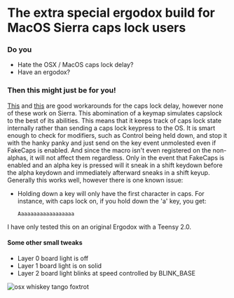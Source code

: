 # The extra special ergodox build for MacOS Sierra caps lock users

### Do you
- Hate the OSX / MacOS caps lock delay?
- Have an ergodox?

### Then this might just be for you!

[This](http://apple.stackexchange.com/questions/81234/how-to-remove-caps-lock-delay-on-apple-macbook-pro-aluminum-keyboard)
and [this](http://sleepycow.org/2014/07/removing-the-caps-lock-delay-on-a-macbook/)
are good workarounds for the caps lock delay, however none of these
work on Sierra.  This abomination of a keymap simulates capslock to the best
of its abilities.
This means that it keeps track of caps lock state internally rather than
sending a caps lock keypress to the OS.  It is smart enough to check for
modifiers, such as Control being held down, and stop it with the hanky panky
and just send on the key event unmolested even if FakeCaps is enabled.  And
since the macro isn't even registered on the non-alphas, it will not affect
them regardless.  Only in the event that FakeCaps is enabled and an alpha key
is pressed will it sneak in a shift keydown before the alpha keydown and
immediately afterward sneaks in a shift keyup.  Generally this works well,
however there is one known issue:

- Holding down a key will only have the first character in caps.  For instance,
  with caps lock on, if you hold down the 'a' key, you get:

  ```
  Aaaaaaaaaaaaaaaaaa
  ```

I have only tested this on an original Ergodox with a Teensy 2.0.

#### Some other small tweaks
 - Layer 0 board light is off
 - Layer 1 board light is on solid
 - Layer 2 board light blinks at speed controlled by BLINK_BASE

![osx whiskey tango foxtrot](https://i.imgur.com/yQl1DFe.png)
